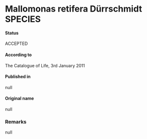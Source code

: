 Mallomonas retifera Dürrschmidt SPECIES
=======

#### Status
ACCEPTED

#### According to
The Catalogue of Life, 3rd January 2011

#### Published in
null

#### Original name
null

### Remarks
null